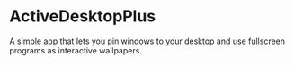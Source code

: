 # ActiveDesktopPlus
A simple app that lets you pin windows to your desktop and use fullscreen programs as interactive wallpapers.
